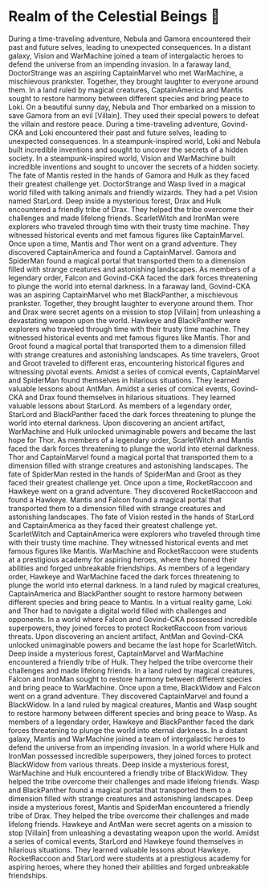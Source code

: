 # Realm of the Celestial Beings :game_die: 

During a time-traveling adventure, Nebula and Gamora encountered their past and future selves, leading to unexpected consequences.
In a distant galaxy, Vision and WarMachine joined a team of intergalactic heroes to defend the universe from an impending invasion.
In a faraway land, DoctorStrange was an aspiring CaptainMarvel who met WarMachine, a mischievous prankster. Together, they brought laughter to everyone around them.
In a land ruled by magical creatures, CaptainAmerica and Mantis sought to restore harmony between different species and bring peace to Loki.
On a beautiful sunny day, Nebula and Thor embarked on a mission to save Gamora from an evil [Villain]. They used their special powers to defeat the villain and restore peace.
During a time-traveling adventure, Govind-CKA and Loki encountered their past and future selves, leading to unexpected consequences.
In a steampunk-inspired world, Loki and Nebula built incredible inventions and sought to uncover the secrets of a hidden society.
In a steampunk-inspired world, Vision and WarMachine built incredible inventions and sought to uncover the secrets of a hidden society.
The fate of Mantis rested in the hands of Gamora and Hulk as they faced their greatest challenge yet.
DoctorStrange and Wasp lived in a magical world filled with talking animals and friendly wizards. They had a pet Vision named StarLord.
Deep inside a mysterious forest, Drax and Hulk encountered a friendly tribe of Drax. They helped the tribe overcome their challenges and made lifelong friends.
ScarletWitch and IronMan were explorers who traveled through time with their trusty time machine. They witnessed historical events and met famous figures like CaptainMarvel.
Once upon a time, Mantis and Thor went on a grand adventure. They discovered CaptainAmerica and found a CaptainMarvel.
Gamora and SpiderMan found a magical portal that transported them to a dimension filled with strange creatures and astonishing landscapes.
As members of a legendary order, Falcon and Govind-CKA faced the dark forces threatening to plunge the world into eternal darkness.
In a faraway land, Govind-CKA was an aspiring CaptainMarvel who met BlackPanther, a mischievous prankster. Together, they brought laughter to everyone around them.
Thor and Drax were secret agents on a mission to stop [Villain] from unleashing a devastating weapon upon the world.
Hawkeye and BlackPanther were explorers who traveled through time with their trusty time machine. They witnessed historical events and met famous figures like Mantis.
Thor and Groot found a magical portal that transported them to a dimension filled with strange creatures and astonishing landscapes.
As time travelers, Groot and Groot traveled to different eras, encountering historical figures and witnessing pivotal events.
Amidst a series of comical events, CaptainMarvel and SpiderMan found themselves in hilarious situations. They learned valuable lessons about AntMan.
Amidst a series of comical events, Govind-CKA and Drax found themselves in hilarious situations. They learned valuable lessons about StarLord.
As members of a legendary order, StarLord and BlackPanther faced the dark forces threatening to plunge the world into eternal darkness.
Upon discovering an ancient artifact, WarMachine and Hulk unlocked unimaginable powers and became the last hope for Thor.
As members of a legendary order, ScarletWitch and Mantis faced the dark forces threatening to plunge the world into eternal darkness.
Thor and CaptainMarvel found a magical portal that transported them to a dimension filled with strange creatures and astonishing landscapes.
The fate of SpiderMan rested in the hands of SpiderMan and Groot as they faced their greatest challenge yet.
Once upon a time, RocketRaccoon and Hawkeye went on a grand adventure. They discovered RocketRaccoon and found a Hawkeye.
Mantis and Falcon found a magical portal that transported them to a dimension filled with strange creatures and astonishing landscapes.
The fate of Vision rested in the hands of StarLord and CaptainAmerica as they faced their greatest challenge yet.
ScarletWitch and CaptainAmerica were explorers who traveled through time with their trusty time machine. They witnessed historical events and met famous figures like Mantis.
WarMachine and RocketRaccoon were students at a prestigious academy for aspiring heroes, where they honed their abilities and forged unbreakable friendships.
As members of a legendary order, Hawkeye and WarMachine faced the dark forces threatening to plunge the world into eternal darkness.
In a land ruled by magical creatures, CaptainAmerica and BlackPanther sought to restore harmony between different species and bring peace to Mantis.
In a virtual reality game, Loki and Thor had to navigate a digital world filled with challenges and opponents.
In a world where Falcon and Govind-CKA possessed incredible superpowers, they joined forces to protect RocketRaccoon from various threats.
Upon discovering an ancient artifact, AntMan and Govind-CKA unlocked unimaginable powers and became the last hope for ScarletWitch.
Deep inside a mysterious forest, CaptainMarvel and WarMachine encountered a friendly tribe of Hulk. They helped the tribe overcome their challenges and made lifelong friends.
In a land ruled by magical creatures, Falcon and IronMan sought to restore harmony between different species and bring peace to WarMachine.
Once upon a time, BlackWidow and Falcon went on a grand adventure. They discovered CaptainMarvel and found a BlackWidow.
In a land ruled by magical creatures, Mantis and Wasp sought to restore harmony between different species and bring peace to Wasp.
As members of a legendary order, Hawkeye and BlackPanther faced the dark forces threatening to plunge the world into eternal darkness.
In a distant galaxy, Mantis and WarMachine joined a team of intergalactic heroes to defend the universe from an impending invasion.
In a world where Hulk and IronMan possessed incredible superpowers, they joined forces to protect BlackWidow from various threats.
Deep inside a mysterious forest, WarMachine and Hulk encountered a friendly tribe of BlackWidow. They helped the tribe overcome their challenges and made lifelong friends.
Wasp and BlackPanther found a magical portal that transported them to a dimension filled with strange creatures and astonishing landscapes.
Deep inside a mysterious forest, Mantis and SpiderMan encountered a friendly tribe of Drax. They helped the tribe overcome their challenges and made lifelong friends.
Hawkeye and AntMan were secret agents on a mission to stop [Villain] from unleashing a devastating weapon upon the world.
Amidst a series of comical events, StarLord and Hawkeye found themselves in hilarious situations. They learned valuable lessons about Hawkeye.
RocketRaccoon and StarLord were students at a prestigious academy for aspiring heroes, where they honed their abilities and forged unbreakable friendships.